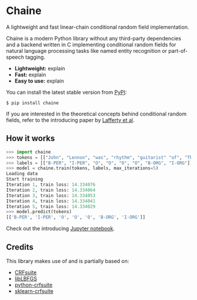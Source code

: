 # Chaine

A lightweight and fast linear-chain conditional random field implementation.

Chaine is a modern Python library without any third-party dependencies and a backend written in C implementing conditional random fields for natural language processing tasks like named entity recognition or part-of-speech tagging.

- **Lightweight:** explain
- **Fast:** explain
- **Easy to use:** explain

You can install the latest stable version from [PyPI](https://pypi.org/project/chaine):

```
$ pip install chaine
```

If you are interested in the theoretical concepts behind conditional random fields, refer to the introducing paper by [Lafferty et al](https://repository.upenn.edu/cgi/viewcontent.cgi?article=1162&context=cis_papers).


## How it works

```python
>>> import chaine
>>> tokens = [["John", "Lennon", "was", "rhythm", "guitarist" "of", "The", "Beatles"]]
>>> labels = [["B-PER", "I-PER", "O", "O", "O", "O", "B-ORG", "I-ORG"]]
>>> model = chaine.train(tokens, labels, max_iterations=5)
Loading data
Start training
Iteration 1, train loss: 14.334076
Iteration 2, train loss: 14.334064
Iteration 3, train loss: 14.334053
Iteration 4, train loss: 14.334041
Iteration 5, train loss: 14.334029
>>> model.predict(tokens)
[['B-PER', 'I-PER', 'O', 'O', 'O', 'B-ORG', 'I-ORG']]
```

Check out the introducing [Jupyter notebook](https://github.com/severinsimmler/chaine/blob/master/notebooks/tutorial.ipynb).


## Credits

This library makes use of and is partially based on:

- [CRFsuite](https://github.com/chokkan/crfsuite)
- [libLBFGS](https://github.com/chokkan/liblbfgs)
- [python-crfsuite](https://github.com/scrapinghub/python-crfsuite)
- [sklearn-crfsuite](https://github.com/TeamHG-Memex/sklearn-crfsuite)
